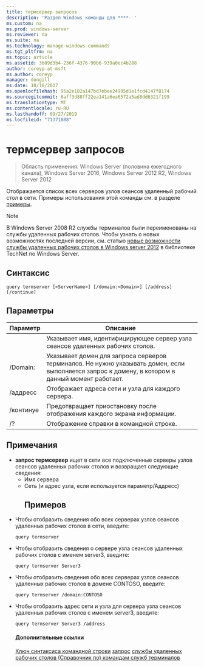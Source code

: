 ```yaml
---
title: термсервер запросов
description: 'Раздел Windows команды для ****- '
ms.custom: na
ms.prod: windows-server
ms.reviewer: na
ms.suite: na
ms.technology: manage-windows-commands
ms.tgt_pltfrm: na
ms.topic: article
ms.assetid: 3b89d3b4-236f-4376-90b6-939a0ec4b288
author: coreyp-at-msft
ms.author: coreyp
manager: dongill
ms.date: 10/16/2017
ms.openlocfilehash: 95a2e102a147bd7ebee24995d1e1fcd4147f8174
ms.sourcegitcommit: 6aff3d88ff22ea141a6ea6572a5ad8dd6321f199
ms.translationtype: MT
ms.contentlocale: ru-RU
ms.lasthandoff: 09/27/2019
ms.locfileid: "71371888"
---
```

# <a name="query-termserver"></a>термсервер запросов

>Область применения. Windows Server (половина ежегодного канала), Windows Server 2016, Windows Server 2012 R2, Windows Server 2012

Отображается список всех серверов узлов сеансов удаленный рабочий стол в сети.
Примеры использования этой команды см. в разделе [примеры](#BKMK_examples).
> [!NOTE]
> В Windows Server 2008 R2 службы терминалов были переименованы на службы удаленных рабочих столов. Чтобы узнать о новых возможностях последней версии, см. статью [новые возможности службы удаленных рабочих столов в Windows server 2012](https://technet.microsoft.com/library/hh831527) в библиотеке TechNet по Windows Server.
> ## <a name="syntax"></a>Синтаксис
> ```
> query termserver [<ServerName>] [/domain:<Domain>] [/address] [/continue]
> ```
> ## <a name="parameters"></a>Параметры
> 
> |    Параметр     |                                                                        Описание                                                                         |
> |------------------|------------------------------------------------------------------------------------------------------------------------------------------------------------|
> |   <ServerName>   |                                               Указывает имя, идентифицирующее сервер узла сеансов удаленных рабочих столов.                                               |
> | /Domain: <Domain> | Указывает домен для запроса серверов терминалов. Не нужно указывать домен, если выполняется запрос к домену, в котором в данный момент работает. |
> |     /аддресс     |                                                  Отображает адреса сети и узла для каждого сервера.                                                  |
> |    /континуе     |                                              Предотвращает приостановку после отображения каждого экрана информации.                                               |
> |        /?        |                                                            Отображение справки в командной строке.                                                            |
> 
> ## <a name="remarks"></a>Примечания
> - **запрос термсервер** ищет в сети все подключенные серверы узлов сеансов удаленных рабочих столов и возвращает следующие сведения:
>   - Имя сервера
>   - Сеть (и адрес узла, если используется параметр/Аддресс)
>     ## <a name="BKMK_examples"></a>Примеров
> - Чтобы отобразить сведения обо всех серверах узлов сеансов удаленных рабочих столов в сети, введите:
>   ```
>   query termserver
>   ```
> - Чтобы отобразить сведения о сервере узла сеансов удаленных рабочих столов с именем server3, введите:
>   ```
>   query termserver Server3
>   ```
> - Чтобы отобразить сведения обо всех серверах узлов сеансов удаленных рабочих столов в домене CONTOSO, введите:
>   ```
>   query termserver /domain:CONTOSO
>   ```
> - Чтобы отобразить адрес сети и узла для сервера узла сеансов удаленных рабочих столов с именем server3, введите:
>   ```
>   query termserver Server3 /address
>   ```
>   #### <a name="additional-references"></a>Дополнительные ссылки
>   [Ключ синтаксиса командной строки](command-line-syntax-key.md)
>   [запрос](query.md)
>   [службы удаленных рабочих столов &#40;Справочник по&#41; командам служб терминалов](remote-desktop-services-terminal-services-command-reference.md)
